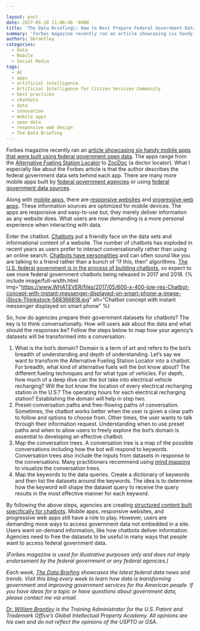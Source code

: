 ```yaml
---

layout: post
date: 2017-05-10 11:00:46 -0400
title: 'The Data Briefing\: How to Best Prepare Federal Government Datasets for Chatbots'
summary: 'Forbes magazine recently ran an article showcasing six handy mobile apps that were built using federal government open data. The apps range from the Alternative Fueling Station Locator to ZocDoc (a doctor locator). What I especially like about the Forbes article is that the author describes the federal government data sets behind each app. There'
authors: bbrantley
categories:
  - Data
  - Mobile
  - Social Media
tags:
  - AI
  - apps
  - artificial intelligence
  - Artificial Intelligence for Citizen Services Community
  - best practices
  - chatbots
  - data
  - innovation
  - mobile apps
  - open data
  - responsive web design
  - The Data Briefing
---
```


Forbes magazine recently ran an [article showcasing six handy mobile apps that were built using federal government open data](https://www.forbes.com/sites/metabrown/2017/04/30/check-out-these-6-handy-apps-that-wouldnt-exist-without-government-open-data/#7180960b6859). The apps range from the [Alternative Fueling Station Locator](http://www.afdc.energy.gov/locator/stations/) to [ZocDoc](https://www.zocdoc.com/) (a doctor locator). What I especially like about the Forbes article is that the author describes the federal government data sets behind each app. There are many more mobile apps built by [federal government agencies](https://www.usa.gov/mobile-apps) or using [federal government data sources](https://www.data.gov/applications).

Along with [mobile apps](https://www.WHATEVER/2016/01/27/the-data-briefing-improving-the-federal-government-through-mobile-apps/), there are [responsive websites](https://www.WHATEVER/tag/responsive-web-design/) and [progressive web apps](https://www.WHATEVER/2016/09/20/progressive-web-applications-part-1-the-new-pack-mule-of-the-internet/). These information sources are optimized for mobile devices. The apps are responsive and easy-to-use but, they merely deliver information as any website does. What users are now demanding is a more personal experience when interacting with data.

Enter the chatbot. [Chatbots](https://www.WHATEVER/2016/04/20/the-data-briefing-chatbots-and-the-rise-of-conversational-commerce-and-citizen-experience/) put a friendly face on the data sets and informational content of a website. The number of chatbots has exploded in recent years as users prefer to interact conversationally rather than using an online search. [Chatbots have personalities](https://chatbotsmagazine.com/how-to-write-for-a-bot-ce8afc25e54b?source=email-92b5c875be4d-1493983821063-digest.reader------0-6&sectionName=top) and can often sound like you are talking to a friend rather than a bunch of “if this, then” algorithms. [The U.S. federal government is in the process of building chatbots](http://www.fedtechmagazine.com/article/2017/02/chatbot-here-help), so expect to see more federal government chatbots being released in 2017 and 2018. 
{% include image/full-width.html img="https://www.WHATEVER/files/2017/05/600-x-400-low-res-Chatbot-concept-with-instant-messenger-displayed-on-smart-phone-a-image-iStock-Thinkstock-588366818.jpg" alt="Chatbot concept with instant messenger displayed on smart phone" %} 

So, how do agencies prepare their government datasets for chatbots? The key is to think conversationally. How will users ask about the data and what should the responses be? Follow the steps below to map how your agency’s datasets will be transformed into a conversation.

  1. What is the bot’s domain? Domain is a term of art and refers to the bot’s breadth of understanding and depth of understanding. Let’s say we want to transform the Alternative Fueling Station Locator into a chatbot. For breadth, what kind of alternative fuels will the bot know about? The different fueling techniques and for what type of vehicles. For depth, how much of a deep dive can the bot take into electrical vehicle recharging? Will the bot know the location of every electrical recharging station in the U.S.? The operating hours for each electrical recharging station? Establishing the domain will help in step two.
  2. Preset-conversation paths and free-flowing paths of conversation. Sometimes, the chatbot works better when the user is given a clear path to follow and options to choose from. Other times, the user wants to talk through their information request. Understanding when to use preset paths and when to allow users to freely explore the bot’s domain is essential to developing an effective chatbot.
  3. Map the conversation trees. A conversation tree is a map of the possible conversations including how the bot will respond to keywords. Conversation trees also include the inputs from datasets in response to the conversations. Many practitioners recommend using [mind mapping](http://www.mindmapping.com/) to visualize the conversation trees.
  4. Map the keywords to the data queries. Create a dictionary of keywords and then list the datasets around the keywords. The idea is to determine how the keyword will shape the dataset query to receive the query results in the most effective manner for each keyword.

By following the above steps, agencies are creating [structured content built specifically for chatbots](https://www.WHATEVER/2013/07/29/how-to-create-open-structured-content/). Mobile apps, responsive websites, and progressive web apps still have a role to play. However, users are demanding more ways to access government data not embedded in a site. Users want on-demand information, like how chatbots deliver information. Agencies need to free the datasets to be useful in many ways that people want to access federal government data.

_(Forbes magazine is used for illustrative purposes only and does not imply endorsement by the federal government or any federal agencies.)_

_Each week,_ [_The Data Briefing_](https://www.WHATEVER/tag/the-data-briefing/) _showcases the latest federal data news and trends. Visit this blog every week to learn how data is transforming government and improving government services for the American people. If you have ideas for a topic or have questions about government data, please contact me via email._

[_Dr. William Brantley_](https://www.WHATEVER/author/bbrantley/) _is the Training Administrator for the U.S. Patent and Trademark Office’s Global Intellectual Property Academy. All opinions are his own and do not reflect the opinions of the USPTO or GSA._